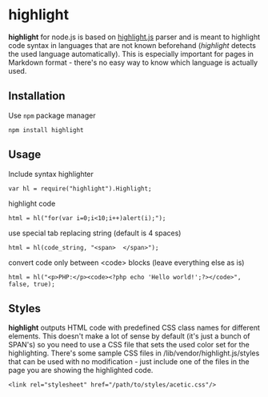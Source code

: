 highlight
==============

**highlight** for node.js is based on [highlight.js](http://softwaremaniacs.org/soft/highlight/en/) parser and is meant to highlight code syntax in languages that are not known beforehand (*highlight* detects the used language automatically). This is especially important for pages in Markdown format - there's no easy way to know which language is actually used.

Installation
------------

Use `npm` package manager

    npm install highlight

Usage
-----

Include syntax highlighter

    var hl = require("highlight").Highlight;
    
highlight code

    html = hl("for(var i=0;i<10;i++)alert(i);");

use special tab replacing string (default is 4 spaces)

    html = hl(code_string, "<span>  </span>");

convert code only between &lt;code&gt; blocks (leave everything else as is)

    html = hl("<p>PHP:</p><code><?php echo 'Hello world!';?></code>", false, true);

Styles
------

**highlight** outputs HTML code with predefined CSS class names for different elements. This doesn't make a lot of sense by default (it's just a bunch of SPAN's) so you need to use a CSS file that sets the used color set for the highlighting. There's some sample CSS files in /lib/vendor/highlight.js/styles that can be used with no modification - just include one of the files in the page you are showing the highlighted code.

    <link rel="stylesheet" href="/path/to/styles/acetic.css"/>